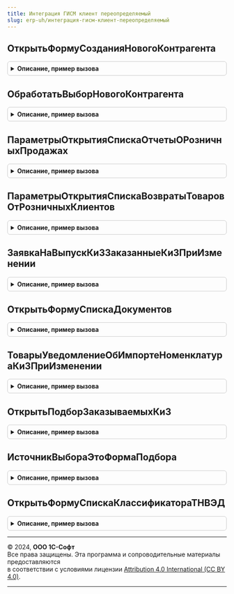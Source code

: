 ```yaml
---
title: Интеграция ГИСМ клиент переопределяемый
slug: erp-uh/интеграция-гисм-клиент-переопределяемый
---
```



## ОткрытьФормуСозданияНовогоКонтрагента
<details style="margin: 1em 0; padding: 0.5em; border: 1px solid #ccc; border-radius: 6px;">

<summary style="font-weight: bold; cursor: pointer;">Описание, пример вызова</summary>

```bsl

// Открывает форму создания нового контрагента
//
// Параметры:
//  ДанныеКонтрагента - Структура - Содержит поля для заполнения данных нового контрагента.
//  Форма             - ФормаКлиентскогоПриложения - форма-владелец.
Процедура ОткрытьФормуСозданияНовогоКонтрагента(ДанныеКонтрагента, Форма) Экспорт
```

Пример вызова
```bsl
ИнтеграцияГИСМКлиентПереопределяемый.ОткрытьФормуСозданияНовогоКонтрагента(ДанныеКонтрагента, Форма) 
```
</details>

## ОбработатьВыборНовогоКонтрагента
<details style="margin: 1em 0; padding: 0.5em; border: 1px solid #ccc; border-radius: 6px;">

<summary style="font-weight: bold; cursor: pointer;">Описание, пример вызова</summary>

```bsl

// Обработчик выбора нового контрагента
//
// Параметры:
//  ВыбранноеЗначение - Стандартный параметр обработчика формы ОбработкаВыбора
//  ИсточникВыбора    - Стандартный параметр обработчика формы ОбработкаВыбора
//  Объект            - ДокументОбъект - Документ, в форме которого обрабатывается выбор.
Процедура ОбработатьВыборНовогоКонтрагента(ВыбранноеЗначение, ИсточникВыбора, Объект) Экспорт
```

Пример вызова
```bsl
ИнтеграцияГИСМКлиентПереопределяемый.ОбработатьВыборНовогоКонтрагента(ВыбранноеЗначение, ИсточникВыбора, Объект) 
```
</details>

## ПараметрыОткрытияСпискаОтчетыОРозничныхПродажах
<details style="margin: 1em 0; padding: 0.5em; border: 1px solid #ccc; border-radius: 6px;">

<summary style="font-weight: bold; cursor: pointer;">Описание, пример вызова</summary>

```bsl

// Возвращает через параметр структуру параметров, необходимых для передачи в форму списка документов
// Отчеты о розничных продажах.
//
// Параметры:
//  Параметры - Структура - поля структуры
//   * ИмяФормы - Полный путь к форме списка отчетов о розничных продажах
//   * ОткрытьРаспоряжения - Булево, нужно ли открывать закладку Распоряжения на форме, если есть
//   * ИмяПоляОтветственный - Имя реквизита формы, соответствующего фильтру по ответственному
//   * ИмяПоляОрганизация - Имя реквизита формы, соответствующего фильтру по организации.
Процедура ПараметрыОткрытияСпискаОтчетыОРозничныхПродажах(Параметры) Экспорт
```

Пример вызова
```bsl
ИнтеграцияГИСМКлиентПереопределяемый.ПараметрыОткрытияСпискаОтчетыОРозничныхПродажах(Параметры) 
```
</details>

## ПараметрыОткрытияСпискаВозвратыТоваровОтРозничныхКлиентов
<details style="margin: 1em 0; padding: 0.5em; border: 1px solid #ccc; border-radius: 6px;">

<summary style="font-weight: bold; cursor: pointer;">Описание, пример вызова</summary>

```bsl

// Возвращает через параметр структуру параметров, необходимых для передачи в форму списка документов
// Возвраты товаров от розничных клиентов.
//
// Параметры:
//   Параметры - Структура - поля структуры
//    * ИмяФормы - Полный путь к форме списка отчетов о розничных продажах
//    * ДальнейшееДействиеГИСМ - ПредопределенноеЗначение("Перечисление.ДальнейшиеДействияПоВзаимодействиюГИСМ.ПередайтеДанные")
//    * ОткрытьРаспоряжения - Булево, нужно ли открывать закладку Распоряжения на форме, если есть
//    * ИмяПоляОтветственный - Имя реквизита формы, соответствующего фильтру по ответственному
//    * ИмяПоляОрганизация - Имя реквизита формы, соответствующего фильтру по организации.
Процедура ПараметрыОткрытияСпискаВозвратыТоваровОтРозничныхКлиентов(Параметры) Экспорт
```

Пример вызова
```bsl
ИнтеграцияГИСМКлиентПереопределяемый.ПараметрыОткрытияСпискаВозвратыТоваровОтРозничныхКлиентов(Параметры) 
```
</details>

## ЗаявкаНаВыпускКиЗЗаказанныеКиЗПриИзменении
<details style="margin: 1em 0; padding: 0.5em; border: 1px solid #ccc; border-radius: 6px;">

<summary style="font-weight: bold; cursor: pointer;">Описание, пример вызова</summary>

```bsl

// Обработчик ПриИзменении таблицы ЗаказанныеКиЗ документа ЗаявкаНаВыпускКиЗ
//
// Параметры:
//  Форма                 - ФормаКлиентскогоПриложения - Форма документа ЗаявкаНаВыпускКиЗ
//  КэшированныеЗначения  - Структура -  используется механизмом обработки изменения реквизитов ТЧ
//  Элемент               - Стандартный параметр обработчика таблицы формы ПриИзменении.
Процедура ЗаявкаНаВыпускКиЗЗаказанныеКиЗПриИзменении(Форма, КэшированныеЗначения, Элемент) Экспорт
```

Пример вызова
```bsl
ИнтеграцияГИСМКлиентПереопределяемый.ЗаявкаНаВыпускКиЗЗаказанныеКиЗПриИзменении(Форма, КэшированныеЗначения, Элемент) 
```
</details>

## ОткрытьФормуСпискаДокументов
<details style="margin: 1em 0; padding: 0.5em; border: 1px solid #ccc; border-radius: 6px;">

<summary style="font-weight: bold; cursor: pointer;">Описание, пример вызова</summary>

```bsl

// Предоставляет возможность открыть произвольную форму, в которой выведен список документов.
//
// Параметры:
//  СписокДокументов - СписокЗначений - Список документов, которые необходимо показать в форме
//  Заголовок        - Строка - Заголовок формы.
Процедура ОткрытьФормуСпискаДокументов(СписокДокументов, Заголовок) Экспорт
```

Пример вызова
```bsl
ИнтеграцияГИСМКлиентПереопределяемый.ОткрытьФормуСпискаДокументов(СписокДокументов, Заголовок) 
```
</details>

## ТоварыУведомлениеОбИмпортеНоменклатураКиЗПриИзменении
<details style="margin: 1em 0; padding: 0.5em; border: 1px solid #ccc; border-radius: 6px;">

<summary style="font-weight: bold; cursor: pointer;">Описание, пример вызова</summary>

```bsl

// Обработчик ПриИзменении поля НоменклатураКиЗ таблицы Товары
//
// Параметры:
//   ТекущаяСтрока - ДанныеФормыЭлементКоллекции - Текущие данные таблицы, в которой изменяется поле
//   КэшированныеЗначения - Структура -  используется механизмом обработки изменения реквизитов ТЧ.
//
Процедура ТоварыУведомлениеОбИмпортеНоменклатураКиЗПриИзменении(ТекущаяСтрока, КэшированныеЗначения) Экспорт
```

Пример вызова
```bsl
ИнтеграцияГИСМКлиентПереопределяемый.ТоварыУведомлениеОбИмпортеНоменклатураКиЗПриИзменении(ТекущаяСтрока, КэшированныеЗначения) 
```
</details>

## ОткрытьПодборЗаказываемыхКиЗ
<details style="margin: 1em 0; padding: 0.5em; border: 1px solid #ccc; border-radius: 6px;">

<summary style="font-weight: bold; cursor: pointer;">Описание, пример вызова</summary>

```bsl

// Открывает форму подбора номенклатуры КиЗ
//
// Параметры:
//  Форма - ФормаКлиентскогоПриложения - Владелец открываемой формы.
Процедура ОткрытьПодборЗаказываемыхКиЗ(Форма) Экспорт
```

Пример вызова
```bsl
ИнтеграцияГИСМКлиентПереопределяемый.ОткрытьПодборЗаказываемыхКиЗ(Форма) 
```
</details>

## ИсточникВыбораЭтоФормаПодбора
<details style="margin: 1em 0; padding: 0.5em; border: 1px solid #ccc; border-radius: 6px;">

<summary style="font-weight: bold; cursor: pointer;">Описание, пример вызова</summary>

```bsl

// Проверяет, что форма является формой подбора товаров в документ
// Используется в обработчике формы ОбработкаВыбора.
//
// Параметры:
//  ИсточникВыбора - Строка - имя формы источника выбора.
//  Результат      - Булево - Истина, если форма является формой подбора.
Процедура ИсточникВыбораЭтоФормаПодбора(ИсточникВыбора, Результат) Экспорт
```

Пример вызова
```bsl
ИнтеграцияГИСМКлиентПереопределяемый.ИсточникВыбораЭтоФормаПодбора(ИсточникВыбора, Результат) 
```
</details>

## ОткрытьФормуСпискаКлассификатораТНВЭД
<details style="margin: 1em 0; padding: 0.5em; border: 1px solid #ccc; border-radius: 6px;">

<summary style="font-weight: bold; cursor: pointer;">Описание, пример вызова</summary>

```bsl

// Открывает форму списка классификатора ТНВЭД.
//
Процедура ОткрытьФормуСпискаКлассификатораТНВЭД(ВладелецФормы) Экспорт
```

Пример вызова
```bsl
ИнтеграцияГИСМКлиентПереопределяемый.ОткрытьФормуСпискаКлассификатораТНВЭД(ВладелецФормы) 
```
</details>

---

© 2024, **ООО 1С-Софт**  
Все права защищены. Эта программа и сопроводительные материалы предоставляются  
в соответствии с условиями лицензии [Attribution 4.0 International (CC BY 4.0)](https://creativecommons.org/licenses/by/4.0/legalcode).

---
